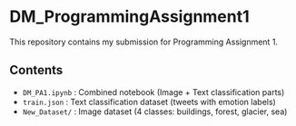 # DM_ProgrammingAssignment1

This repository contains my submission for Programming Assignment 1.

## Contents
- `DM_PA1.ipynb` : Combined notebook (Image + Text classification parts)  
- `train.json` : Text classification dataset (tweets with emotion labels)  
- `New_Dataset/` : Image dataset (4 classes: buildings, forest, glacier, sea) 
